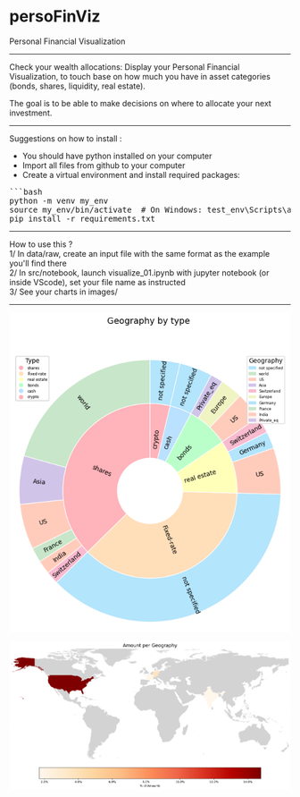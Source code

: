# persoFinViz
Personal Financial Visualization
***
Check your wealth allocations: 
Display your Personal Financial Visualization, to touch base on how much you have in asset categories (bonds, shares, liquidity, real estate).

The goal is to be able to make decisions on where to allocate your next investment.
***
Suggestions on how to install :  
* You should have python installed on your computer  
* Import all files from github to your computer
* Create a virtual environment and install required packages:

<pre>```bash
python -m venv my_env
source my_env/bin/activate  # On Windows: test_env\Scripts\activate
pip install -r requirements.txt
</pre>

***

How to use this ?  
1/ In data/raw, create an input file with the same format as the example you'll find there  
2/ In src/notebook, launch visualize_01.ipynb with jupyter notebook (or inside VScode), set your file name as instructed  
3/ See your charts in images/  
***
![Alt Text](docs/example.png)
  
![Alt Text](docs/example_map_world.png)